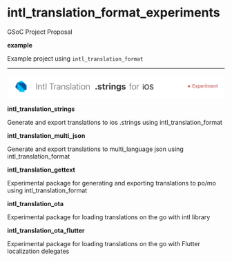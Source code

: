 # intl_translation_format_experiments

GSoC Project Proposal



**example**

Example project using `intl_translation_format`

--- 


<img src="https://github.com/jamesblasco/intl_translation_format_experiments/blob/master/intl_translation_strings/image_header.jpg?raw"/>

**intl_translation_strings**

Generate and export translations to ios .strings using intl_translation_format

**intl_translation_multi_json**

Generate and export translations to multi_language json using intl_translation_format

**intl_translation_gettext**

Experimental package for generating and exporting translations to po/mo using intl_translation_format

**intl_translation_ota**

Experimental package for loading translations on the go with intl library

**intl_translation_ota_flutter**

Experimental package for loading translations on the go with Flutter localization delegates
